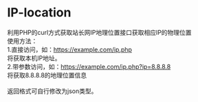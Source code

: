 # IP-location
利用PHP的curl方式获取站长网IP地理位置接口获取相应IP的物理位置<br>
使用方法：<br>
1.直接访问，如：https://example.com/ip.php<br>
将获取本机IP地址。<br>
2.带参数访问，如：https://example.com/ip.php?ip=8.8.8.8<br>
将获取8.8.8.8的地理位置信息<br>
<br>
返回格式可自行修改为json类型。<br>
